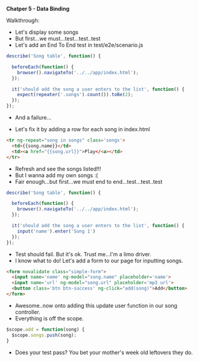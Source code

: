 **Chatper 5 - Data Binding**

Walkthrough:

* Let's display some songs
* But first...we must...test...test..test
* Let's add an End To End test in test/e2e/scenario.js

```javascript
describe('Song table', function() {

  beforeEach(function() {
    browser().navigateTo('../../app/index.html');
  });

  it('should add the song a user enters to the list', function() {
    expect(repeater('.songs').count()).toBe(2);
  });
});
```

* And a failure...

* Let's fix it by adding a row for each song in index.html

```html
<tr ng-repeat="song in songs" class='songs'>
  <td>{{song.name}}</td>
  <td><a href="{{song.url}}">Play</<a></td>
</tr>
```

* Refresh and see the songs listed!!!
* But I wanna add my own songs :(
* Fair enough...but first...we must end to end...test...test..test

```javascript
describe('Song table', function() {

  beforeEach(function() {
    browser().navigateTo('../../app/index.html');
  });

  it('should add the song a user enters to the list', function() {
    input('name').enter('Song 1')
  });
});
```

* Test should fail. But it's ok. Trust me...I'm a limo driver.
* I know what to do! Let's add a form to our page for inputting songs.

```html
<form novalidate class="simple-form">
  <input name='name' ng-model="song.name" placeholder='name'>
  <input name='url' ng-model="song.url" placeholder='mp3 url'>
  <button class='btn btn-success' ng-click="add(song)">Add</button>
</form>
```

* Awesome..now onto adding this update user function in our song controller.
* Everything is off the scope.

```javascript
$scope.add = function(song) {
  $scope.songs.push(song);
} 
```


* Does your test pass? You bet your mother's week old leftovers they do.
